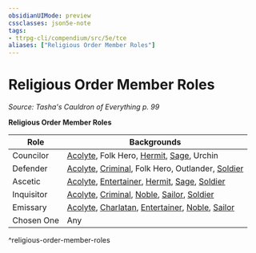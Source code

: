 ```yaml
---
obsidianUIMode: preview
cssclasses: json5e-note
tags:
- ttrpg-cli/compendium/src/5e/tce
aliases: ["Religious Order Member Roles"]
---
```

# Religious Order Member Roles
*Source: Tasha's Cauldron of Everything p. 99* 

**Religious Order Member Roles**

| Role | Backgrounds |
|------|-------------|
| Councilor | [Acolyte](2-Mechanics/CLI/backgrounds/acolyte-xphb.md), Folk Hero, [Hermit](2-Mechanics/CLI/backgrounds/hermit-xphb.md), [Sage](2-Mechanics/CLI/backgrounds/sage-xphb.md), Urchin |
| Defender | [Acolyte](2-Mechanics/CLI/backgrounds/acolyte-xphb.md), [Criminal](2-Mechanics/CLI/backgrounds/criminal-xphb.md), Folk Hero, Outlander, [Soldier](2-Mechanics/CLI/backgrounds/soldier-xphb.md) |
| Ascetic | [Acolyte](2-Mechanics/CLI/backgrounds/acolyte-xphb.md), [Entertainer](2-Mechanics/CLI/backgrounds/entertainer-xphb.md), [Hermit](2-Mechanics/CLI/backgrounds/hermit-xphb.md), [Sage](2-Mechanics/CLI/backgrounds/sage-xphb.md), [Soldier](2-Mechanics/CLI/backgrounds/soldier-xphb.md) |
| Inquisitor | [Acolyte](2-Mechanics/CLI/backgrounds/acolyte-xphb.md), [Criminal](2-Mechanics/CLI/backgrounds/criminal-xphb.md), [Noble](2-Mechanics/CLI/backgrounds/noble-xphb.md), [Sailor](2-Mechanics/CLI/backgrounds/sailor-xphb.md), [Soldier](2-Mechanics/CLI/backgrounds/soldier-xphb.md) |
| Emissary | [Acolyte](2-Mechanics/CLI/backgrounds/acolyte-xphb.md), [Charlatan](2-Mechanics/CLI/backgrounds/charlatan-xphb.md), [Entertainer](2-Mechanics/CLI/backgrounds/entertainer-xphb.md), [Noble](2-Mechanics/CLI/backgrounds/noble-xphb.md), [Sailor](2-Mechanics/CLI/backgrounds/sailor-xphb.md) |
| Chosen One | Any |
^religious-order-member-roles
